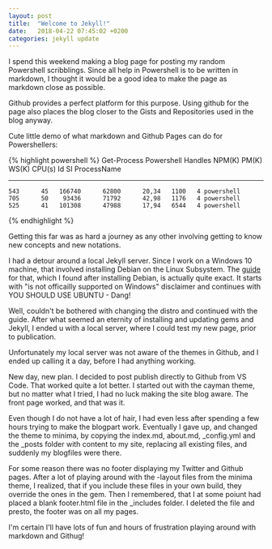 ```yaml
---
layout: post
title:  "Welcome to Jekyll!"
date:   2018-04-22 07:45:02 +0200
categories: jekyll update
---
```

I spend this weekend making a blog page for posting my random Powershell scribblings. Since all help in Powershell is to be written in markdown, I thought it would be a good idea to make the page as markdown close as possible.

Github provides a perfect platform for this purpose. Using github for the page also places the blog closer to the Gists and Repositories used in the blog anyway.

Cute little demo of what markdown and Github Pages can do for Powershellers:

{% highlight powershell %}
Get-Process Powershell
Handles  NPM(K)    PM(K)      WS(K)     CPU(s)     Id  SI ProcessName
-------  ------    -----      -----     ------     --  -- -----------
    543      45   166740      62800      20,34   1100   4 powershell
    705      50    93436      71792      42,98   1176   4 powershell
    525      41   101308      47988      17,94   6544   4 powershell
{% endhighlight %}

Getting this far was as hard a journey as any other involving getting to know new concepts and new notations.

I had a detour around a local Jekyll server. Since I work on a Windows 10 machine, that involved installing Debian on the Linux Subsystem. The [guide](https://jekyllrb.com/docs/windows/) for that, which I found after installing Debian, is actually quite exact. It starts with "is not officailly supported on Windows" disclaimer and continues with YOU SHOULD USE UBUNTU - Dang!

Well, couldn't be bothered with changing the distro and continued with the guide. After what seemed an eternity of installing and updating gems and Jekyll, I ended u with a local server, where I could test my new page, prior to publication.

Unfortunately my local server was not aware of the themes in Github, and I ended up calling it a day, before I had anything working.

New day, new plan. I decided to post publish directly to Github from VS Code. That worked quite a lot better. I started out with the cayman theme, but no matter what I tried, I had no luck making the site blog aware. The front page worked, and that was it.

Even though I do not have a lot of hair, I had even less after spending a few hours trying to make the blogpart work. Eventually I gave up, and changed the theme to minima, by copying the index.md, about.md, _config.yml and the _posts folder with content to my site, replacing all existing files, and suddenly my blogfiles were there.

For some reason there was no footer displaying my Twitter and Github pages. After a lot of playing around with the -layout files from the minima theme, I realized, that if you include these files in your own build, they override the ones in the gem. Then I remembered, that I at some poiunt had placed a blank footer.html file in the _includes folder. I deleted the file and presto, the footer was on all my pages.

I'm certain I'll have lots of fun and hours of frustration playing around with markdown and Githug!
